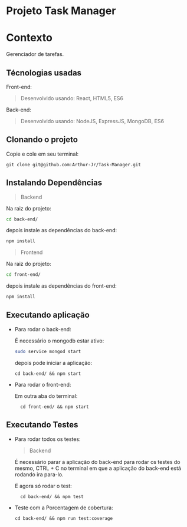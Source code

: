 # Projeto Task Manager

# Contexto
Gerenciador de tarefas.

## Técnologias usadas

Front-end:
> Desenvolvido usando: React, HTML5, ES6

Back-end:
> Desenvolvido usando: NodeJS, ExpressJS, MongoDB, ES6

## Clonando o projeto

Copie e cole em seu terminal:

```git clone git@github.com:Arthur-Jr/Task-Manager.git ```

## Instalando Dependências

> Backend

Na raiz do projeto:
```bash
cd back-end/ 
``` 
depois instale as dependências do back-end:
```bash
npm install
``` 

> Frontend

Na raiz do projeto:
```bash
cd front-end/
``` 
depois instale as dependências do front-end:
```bash
npm install
``` 
## Executando aplicação

* Para rodar o back-end:

  É necessário o mongodb estar ativo:
  ```bash
  sudo service mongod start 
  ```
  
  depois pode iniciar a aplicação:
  ```
  cd back-end/ && npm start
  ```

* Para rodar o front-end:

  Em outra aba do terminal:
  ```
    cd front-end/ && npm start
  ```

## Executando Testes

* Para rodar todos os testes:
  > Backend
  
  É necessário parar a aplicação do back-end para rodar os testes do mesmo, CTRL + C no terminal em que a aplicação do back-end
  está rodando ira para-lo.
  
  E agora só rodar o test:
  ```
    cd back-end/ && npm test
  ```
  
 * Teste com a Porcentagem de cobertura:

    ```
    cd back-end/ && npm run test:coverage
    ```
